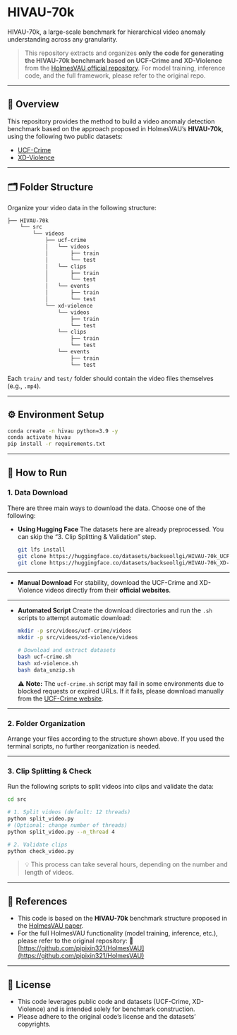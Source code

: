 # HIVAU-70k

HIVAU-70k, a large-scale benchmark for hierarchical video anomaly understanding across any granularity.

> This repository extracts and organizes **only the code for generating the HIVAU-70k benchmark based on UCF-Crime and XD-Violence** from the [HolmesVAU official repository](https://github.com/pipixin321/HolmesVAU). For model training, inference code, and the full framework, please refer to the original repo.

---

## 📌 Overview

This repository provides the method to build a video anomaly detection benchmark based on the approach proposed in HolmesVAU’s **HIVAU-70k**, using the following two public datasets:

* [UCF-Crime](https://www.crcv.ucf.edu/projects/real-world/)
* [XD-Violence](https://roc-ng.github.io/XD-Violence/)

---

## 🗂 Folder Structure

Organize your video data in the following structure:

```bash
├── HIVAU-70k
    └── src
        └── videos
            ├── ucf-crime
            │   └── videos
            │       ├── train
            │       └── test
            │   └── clips
            │       ├── train
            │       └── test
            │   └── events
            │       ├── train
            │       └── test
            └── xd-violence
                └── videos
                    ├── train
                    └── test
                └── clips
                    ├── train
                    └── test
                └── events
                    ├── train
                    └── test
```

Each `train/` and `test/` folder should contain the video files themselves (e.g., `.mp4`).

---

## ⚙️ Environment Setup

```bash
conda create -n hivau python=3.9 -y
conda activate hivau
pip install -r requirements.txt
```

---

## 🔧 How to Run

### 1. Data Download

There are three main ways to download the data. Choose one of the following:

* **Using Hugging Face**
  The datasets here are already preprocessed. You can skip the “3. Clip Splitting & Validation” step.

  ```bash
  git lfs install
  git clone https://huggingface.co/datasets/backseollgi/HIVAU-70k_UCF-Crime
  git clone https://huggingface.co/datasets/backseollgi/HIVAU-70k_XD-Violence
  ```

---

* **Manual Download**
  For stability, download the UCF-Crime and XD-Violence videos directly from their **official websites**.

---

* **Automated Script**
  Create the download directories and run the `.sh` scripts to attempt automatic download:

  ```bash
  mkdir -p src/videos/ucf-crime/videos
  mkdir -p src/videos/xd-violence/videos

  # Download and extract datasets
  bash ucf-crime.sh
  bash xd-violence.sh
  bash data_unzip.sh
  ```

  ⚠ **Note:** The `ucf-crime.sh` script may fail in some environments due to blocked requests or expired URLs. If it fails, please download manually from the [UCF-Crime website](https://www.crcv.ucf.edu/projects/real-world/).

---

### 2. Folder Organization

Arrange your files according to the structure shown above. If you used the terminal scripts, no further reorganization is needed.

---

### 3. Clip Splitting & Check

Run the following scripts to split videos into clips and validate the data:

```bash
cd src

# 1. Split videos (default: 12 threads)
python split_video.py
# (Optional: change number of threads)
python split_video.py --n_thread 4

# 2. Validate clips
python check_video.py
```

> 💡 This process can take several hours, depending on the number and length of videos.

---

## 📎 References

* This code is based on the **HIVAU-70k** benchmark structure proposed in the [HolmesVAU paper](https://arxiv.org/abs/2412.06171).
* For the full HolmesVAU functionality (model training, inference, etc.), please refer to the original repository:
  🔗 [https://github.com/pipixin321/HolmesVAU](https://github.com/pipixin321/HolmesVAU)

---

## 📜 License

* This code leverages public code and datasets (UCF-Crime, XD-Violence) and is intended solely for benchmark construction.
* Please adhere to the original code’s license and the datasets’ copyrights.
